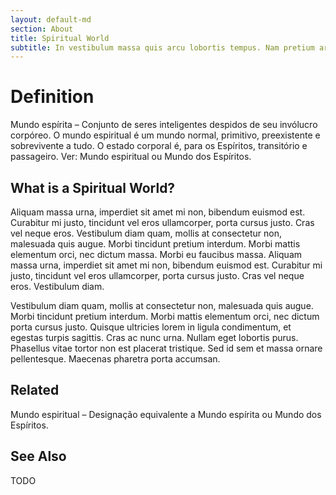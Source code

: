 ```yaml
---
layout: default-md
section: About
title: Spiritual World
subtitle: In vestibulum massa quis arcu lobortis tempus. Nam pretium arcu in odio vulputate luctus.
---
```


# Definition
Mundo espírita – Conjunto de seres inteligentes despidos de seu invólucro corpóreo. O mundo espiritual é um mundo normal, primitivo, preexistente e sobrevivente a tudo. O estado corporal é, para os Espíritos, transitório e passageiro. Ver: Mundo espiritual ou Mundo dos Espíritos.


## What is a Spiritual World?
Aliquam massa urna, imperdiet sit amet mi non, bibendum euismod est. Curabitur mi justo, tincidunt vel eros ullamcorper, porta cursus justo. Cras vel neque eros. Vestibulum diam quam, mollis at consectetur non, malesuada quis augue. Morbi tincidunt pretium interdum. Morbi mattis elementum orci, nec dictum massa. Morbi eu faucibus massa. Aliquam massa urna, imperdiet sit amet mi non, bibendum euismod est. Curabitur mi justo, tincidunt vel eros ullamcorper, porta cursus justo. Cras vel neque eros. Vestibulum diam.

Vestibulum diam quam, mollis at consectetur non, malesuada quis augue. Morbi tincidunt pretium interdum. Morbi mattis elementum orci, nec dictum porta cursus justo. Quisque ultricies lorem in ligula condimentum, et egestas turpis sagittis. Cras ac nunc urna. Nullam eget lobortis purus. Phasellus vitae tortor non est placerat tristique. Sed id sem et massa ornare pellentesque. Maecenas pharetra porta accumsan.

## Related
Mundo espiritual – Designação equivalente a Mundo espírita ou Mundo dos Espíritos.


## See Also

TODO